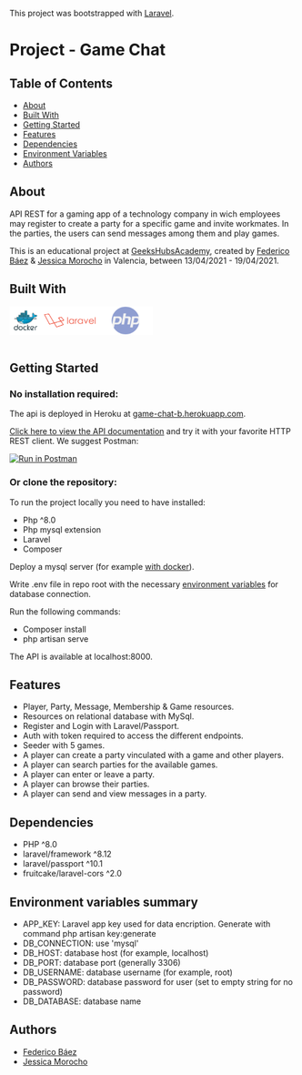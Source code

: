 This project was bootstrapped with [Laravel](https://github.com/laravel/laravel).

# Project - Game Chat

## Table of Contents

- [About](#about)
- [Built With](#built)
- [Getting Started](#started)
- [Features](#features)
- [Dependencies](#dependencies)
- [Environment Variables](#env)
- [Authors](#authors)


## About <a name = "about"></a>

API REST for a gaming app of a technology company in wich employees may register to create a party for a specific game and invite workmates. In the parties, the users can send messages among them and play games.

This is an educational project at [GeeksHubsAcademy](https://geekshubsacademy.com/), created by [Federico Báez](https://github.com/fbgoode) & [Jessica Morocho](https://github.com/Jesicamm) in Valencia, between 13/04/2021 - 19/04/2021.


## Built With <a name = "built"></a>

<div style="display: flex; height: 50px">
    <img src="public/icons/docker.png"
     height= "50px" />
     <img src="public/icons/laravel.png"
      height= "50px" />
     <img src="public/icons/phpimg.png"
      height= "50px" />
</div>
<br/>

## Getting Started <a name = "started"></a>

### No installation required:
The api is deployed in Heroku at [game-chat-b.herokuapp.com](https://game-chat-b.herokuapp.com/).

[Click here to view the API documentation](https://documenter.getpostman.com/view/14551874/TzJuAHeE) and try it with your favorite HTTP REST client. We suggest Postman:

[![Run in Postman](https://run.pstmn.io/button.svg)](https://app.getpostman.com/run-collection/14551874-ad60d7e3-a5f2-4de7-81cc-e655d4c0cfe5?action=collection%2Ffork&collection-url=entityId%3D14551874-ad60d7e3-a5f2-4de7-81cc-e655d4c0cfe5%26entityType%3Dcollection%26workspaceId%3D7feef63f-71e9-4341-8040-4714fa562714)

### Or clone the repository:
To run the project locally you need to have installed:
- Php ^8.0
- Php mysql extension
- Laravel
- Composer

Deploy a mysql server (for example [with docker](https://hub.docker.com/_/mysql)).

Write .env file in repo root with the necessary [environment variables](#env) for database connection.

Run the following commands:
- Composer install
- php artisan serve

The API is available at localhost:8000.

## Features <a name = "features"></a>

* Player, Party, Message, Membership & Game resources.
* Resources on relational database with MySql.
* Register and Login with Laravel/Passport.
* Auth with token required to access the different endpoints.
* Seeder with 5 games.
* A player can create a party vinculated with a game and other players.
* A player can search parties for the available games.
* A player can enter or leave a party.
* A player can browse their parties.
* A player can send and view messages in a party.

## Dependencies <a name = "dependencies"></a>

* PHP ^8.0
* laravel/framework ^8.12
* laravel/passport ^10.1
* fruitcake/laravel-cors ^2.0

## Environment variables summary <a name = "env"></a>

* APP_KEY: Laravel app key used for data encription. Generate with command php artisan key:generate
* DB_CONNECTION: use 'mysql'
* DB_HOST: database host (for example, localhost)
* DB_PORT: database port (generally 3306)
* DB_USERNAME: database username (for example, root)
* DB_PASSWORD: database password for user (set to empty string for no password)
* DB_DATABASE: database name

## Authors <a name = "authors"></a>

* [Federico Báez](https://github.com/fbgoode)
* [Jessica Morocho](https://github.com/Jesicamm)